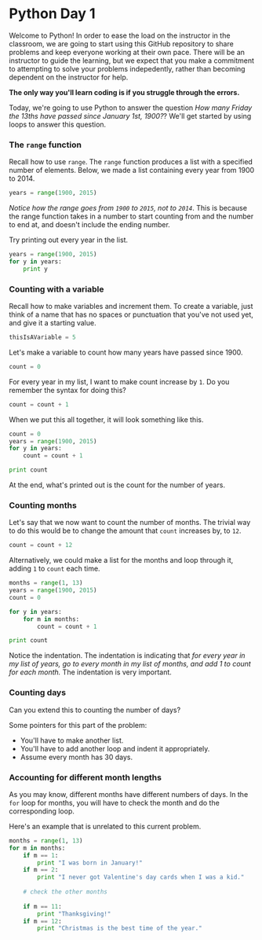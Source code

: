 Python Day 1
======

Welcome to Python! In order to ease the load on the instructor in the classroom, we are going to start using this GitHub repository to share problems and keep everyone working at their own pace. There will be an instructor to guide the learning, but we expect that you make a commitment to attempting to solve your problems indepedently, rather than becoming dependent on the instructor for help.

**The only way you'll learn coding is if you struggle through the errors.**

Today, we're going to use Python to answer the question *How many Friday the 13ths have passed since January 1st, 1900?*? We'll get started by using loops to answer this question.

### The `range` function
Recall how to use `range`. The `range` function produces a list with a specified number of elements. Below, we made a list containing every year from 1900 to 2014.
```python
years = range(1900, 2015)
```
*Notice how the range goes from `1900` to `2015`, not to `2014`*. This is because the range function takes in a number to start counting from and the number to end at, and doesn't include the ending number.

Try printing out every year in the list.
```python
years = range(1900, 2015)
for y in years:
	print y
```

### Counting with a variable
Recall how to make variables and increment them. To create a variable, just think of a name that has no spaces or punctuation that you've not used yet, and give it a starting value.
```python
thisIsAVariable = 5
```

Let's make a variable to count how many years have passed since 1900.
```python
count = 0
```

For every year in my list, I want to make count increase by `1`. Do you remember the syntax for doing this?
```python
count = count + 1
```

When we put this all together, it will look something like this.
```python
count = 0
years = range(1900, 2015)
for y in years:
	count = count + 1

print count
```

At the end, what's printed out is the count for the number of years. 

### Counting months

Let's say that we now want to count the number of months. The trivial way to do this would be to change the amount that `count` increases by, to `12`.
```python
count = count + 12
```

Alternatively, we could make a list for the months and loop through it, adding `1` to `count` each time.
```python
months = range(1, 13)
years = range(1900, 2015)
count = 0

for y in years:
	for m in months:
		count = count + 1

print count
```

Notice the indentation. The indentation is indicating that *for every year in my list of years, go to every month in my list of months, and add 1 to count for each month.* The indentation is very important.

### Counting days

Can you extend this to counting the number of days?

Some pointers for this part of the problem:
 - You'll have to make another list.
 - You'll have to add another loop and indent it appropriately.
 - Assume every month has 30 days.

### Accounting for different month lengths

As you may know, different months have different numbers of days. In the `for` loop for months, you will have to check the month and do the corresponding loop.

Here's an example that is unrelated to this current problem.
```python
months = range(1, 13)
for m in months:
	if m == 1:
		print "I was born in January!"
	if m == 2:
		print "I never got Valentine's day cards when I was a kid."
	
	# check the other months
	
	if m == 11:
		print "Thanksgiving!"
	if m == 12:
		print "Christmas is the best time of the year."
```







